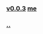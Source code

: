 
### [v0.0.3](https://github.com/littleflute/DAY-IN-PHOTOS/edit/master/files/readme.md) [me](https://littleflute.github.io/DAY-IN-PHOTOS/files)
### [..](..)
